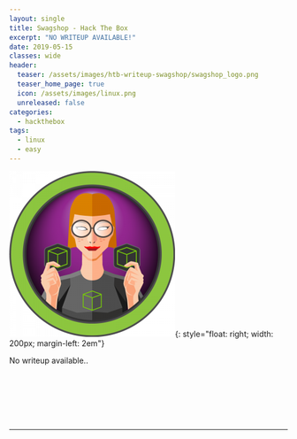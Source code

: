 ```yaml
---
layout: single
title: Swagshop - Hack The Box
excerpt: "NO WRITEUP AVAILABLE!"
date: 2019-05-15
classes: wide
header:
  teaser: /assets/images/htb-writeup-swagshop/swagshop_logo.png
  teaser_home_page: true
  icon: /assets/images/linux.png
  unreleased: false
categories:
  - hackthebox
tags:  
  - linux
  - easy
---
```


![](/assets/images/htb-writeup-swagshop/swagshop_logo.png){: style="float: right; width: 200px; margin-left: 2em"}

No writeup available..<br><br><br><br><br><br><br>

----------------
